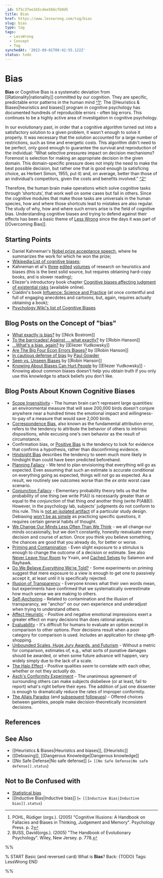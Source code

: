 ```yaml
---
_id: 5f5c37ee1b5cdee568cfb0d5
title: Bias
href: https://www.lesswrong.com/tag/bias
slug: bias
type: tag
tags:
  - LessWrong
  - Concept
  - Tag
synchedAt: '2022-09-01T09:42:55.122Z'
status: todo
---
```


# Bias

**Bias** or Cognitive Bias is a systematic deviation from [[Rationality|rationality]] committed by our cognition. They are specific, predictable error patterns in the human mind [^1^](#fn1). The [[Heuristics & Biases|heuristics and biases]] program in cognitive psychology has documented hundreds of reproducible errors - often big errors. This continues to be a highly active area of investigation in cognitive psychology.

In our evolutionary past, in order that a cognitive algorithm turned out into a satisfactory solution to a given problem, it wasn't enough to solve it properly. It was necessary that the solution accounted for a large number of restrictions, such as time and energetic costs. This algorithm didn't need to be perfect, only good enough to guarantee the survival and reproduction of the individual: “What selective pressures impact on decision mechanisms? Foremost is selection for making an appropriate decision in the given domain. This domain-specific pressure does not imply the need to make the best possible decision, but rather one that is good enough (a satisficing choice, as Herbert Simon, 1955, put it) and, on average, better than those of an individual’s competitors, given the costs and benefits involved.” [^2^](#fn2)

Therefore, the human brain make operations which solve cognitive tasks through ‘shortcuts’, that work well on some cases but fail in others. Since the cognitive modules that make those tasks are universals in the human species, how and where those shortcuts lead to mistakes are also regular. The study of why, how and where such errors arise is the field of cognitive bias. Understanding cognitive biases and trying to defend against their effects has been a basic theme of [Less Wrong](https://www.lesswrong.com/about) since the days it was part of [[Overcoming Bias]].

## Starting Points

- Daniel Kahneman's [Nobel prize acceptance speech](http://nobelprize.org/nobel_prizes/economics/laureates/2002/kahneman-lecture.html), where he summarizes the work for which he won the prize;
- [Wikipedia:List of cognitive biases](https://en.wikipedia.org/wiki/List_of_cognitive_biases);
- Kahneman et al's [three](http://www.amazon.com/Judgment-under-Uncertainty-Heuristics-Biases/dp/0521284147) [edited](http://www.amazon.com/Choices-Values-Frames-Daniel-Kahneman/dp/0521627494/ref=pd_bxgy_b_text_b) [volumes](http://www.amazon.com/Heuristics-Biases-Psychology-Intuitive-Judgment/dp/0521796792/ref=pd_bxgy_b_img_c) of research on heuristics and biases (this is the best solid source, but requires obtaining hard-copy books, and is slower reading);
- Eliezer's introductory book chapter [Cognitive biases affecting judgment of existential risks](http://intelligence.org/files/CognitiveBiases.pdf) (available online).
- Cialdini's book [Influence: Science and Practice](http://www.amazon.com/Influence-Practice-Robert-B-Cialdini/dp/0205609996/ref=sr_1_3?ie=UTF8&s=books&qid=1239074671&sr=1-3) (at once contentful and full of engaging anecdotes and cartoons, but, again, requires actually obtaining a book);
- [Psychology Wiki's list of Cognitive Biases](http://psychology.wikia.com/wiki/Category:Cognitive_biases)

## Blog Posts on the Concept of "bias"

- [What exactly is bias?](http://www.overcomingbias.com/2006/11/what_exactly_is.html) by [[Nick Bostrom]]
- [To the barricades! Against ... what exactly?](http://www.overcomingbias.com/2006/11/to_the_barricad.html) by [[Robin Hanson]]
- [...What's a bias, again?](http://lesswrong.com/lw/gp/whats_a_bias_again/) by [[Eliezer Yudkowsky]]
- [Are The Big Four Econ Errors Biases?](http://www.overcomingbias.com/2006/11/the_big_four_ec.html) by [[Robin Hanson]]
- [In cautious defense of bias](http://www.overcomingbias.com/2006/11/incautious_defe.html) by [Paul Gowder](https://wiki.lesswrong.com/wiki/Paul_Gowder)
- [Seen vs. Unseen Biases](http://www.overcomingbias.com/2006/12/seen_vs_unseen_.html) by [[Robin Hanson]]
- [Knowing About Biases Can Hurt People](http://lesswrong.com/lw/he/knowing_about_biases_can_hurt_people/) by [[Eliezer Yudkowsky]] \- Knowing about common biases doesn't help you obtain truth if you only use this knowledge to attack beliefs you don't like.

## Blog Posts About Known Cognitive Biases

- [Scope Insensitivity](http://lesswrong.com/lw/hw/scope_insensitivity/) \- The human brain can't represent large quantities: an environmental measure that will save 200,000 birds doesn't conjure anywhere near a hundred times the emotional impact and willingness-to-pay of a measure that would save 2,000 birds.
- [Correspondence Bias](http://lesswrong.com/lw/hz/correspondence_bias/), also known as the fundamental attribution error, refers to the tendency to attribute the behavior of others to intrinsic dispositions, while excusing one's own behavior as the result of circumstance.
- Confirmation bias, or [Positive Bias](http://lesswrong.com/lw/iw/positive_bias_look_into_the_dark/) is the tendency to look for evidence that confirms a hypothesis, rather than disconfirming evidence.
- [Hindsight Bias](http://lesswrong.com/lw/il/hindsight_bias/) describes the tendency to seem much more likely in hindsight than could have been predicted beforehand.
- [Planning Fallacy](http://lesswrong.com/lw/jg/planning_fallacy/) \- We tend to plan envisioning that everything will go as expected. Even assuming that such an estimate is accurate conditional on everything going as expected, things will *not* go as expected. As a result, we routinely see outcomes worse than the *ex ante* worst case scenario.
- [Conjunction Fallacy](http://lesswrong.com/lw/ji/conjunction_fallacy/) \- Elementary probability theory tells us that the probability of one thing (we write P(A)) is necessarily greater than or equal to the *conjunction* of that thing *and* another thing (write P(A&B)). However, in the psychology lab, subjects' judgments do not conform to this rule. This is [not an isolated artifact](http://lesswrong.com/lw/jj/conjunction_controversy_or_how_they_nail_it_down/) of a particular study design. Debiasing [won't be as simple](http://lesswrong.com/lw/jk/burdensome_details/) as practicing specific questions, it requires certain general habits of thought.
- [We Change Our Minds Less Often Than We Think](http://lesswrong.com/lw/jx/we_change_our_minds_less_often_than_we_think/) \- we all change our minds occasionally, but we don't constantly, honestly reevaluate every decision and course of action. Once you think you believe something, the chances are good that you already do, for better or worse.
- [Priming and Contamination](http://lesswrong.com/lw/k3/priming_and_contamination/) \- Even slight exposure to a stimulus is enough to change the outcome of a decision or estimate. See also [Never Leave Your Room](http://lesswrong.com/lw/3b/never_leave_your_room/) by Yvain, and [Cached Selves](http://lesswrong.com/lw/4e/cached_selves/) by Salamon and Rayhawk.
- [Do We Believe *Everything* We're Told?](http://lesswrong.com/lw/k4/do_we_believe_everything_were_told/) \- Some experiments on priming suggest that mere exposure to a view is enough to get one to passively accept it, at least until it is specifically rejected.
- [Illusion of Transparency](http://lesswrong.com/lw/ke/illusion_of_transparency_why_no_one_understands/) \- Everyone knows what their own words mean, but experiments have confirmed that we systematically overestimate how much sense we are making to others.
- [Self-Anchoring](http://lesswrong.com/lw/kf/selfanchoring/) \- Related to contamination and the illusion of transparancy, we "anchor" on our own experience and underadjust when trying to understand others.
- [Affect Heuristic](http://lesswrong.com/lw/lg/the_affect_heuristic/) \- Positive and negative emotional impressions exert a greater effect on many decisions than does rational analysis.
- [Evaluability](http://lesswrong.com/lw/lh/evaluability_and_cheap_holiday_shopping/) \- It's difficult for humans to evaluate an option except in comparison to other options. Poor decisions result when a poor category for comparison is used. Includes an application for cheap gift-shopping.
- [Unbounded Scales, Huge Jury Awards, and Futurism](http://lesswrong.com/lw/li/unbounded_scales_huge_jury_awards_futurism/) \- Without a metric for comparison, estimates of, e.g., what sorts of punative damages should be awarded, or when some future advance will happen, vary widely simply due to the lack of a scale.
- [The Halo Effect](http://lesswrong.com/lw/lj/the_halo_effect/) \- Positive qualities *seem* to correlate with each other, whether or not they *actually* do.
- [Asch's Conformity Experiment](http://lesswrong.com/lw/m9/aschs_conformity_experiment/) \- The unanimous agreement of surrounding others can make subjects disbelieve (or at least, fail to report) what's right before their eyes. The addition of just one dissenter is enough to dramatically reduce the rates of improper conformity.
- [The Allais Paradox](http://lesswrong.com/lw/my/the_allais_paradox/) (and [subsequent](http://lesswrong.com/lw/mz/zut_allais/) [followups](http://lesswrong.com/lw/n1/allais_malaise/)) \- Offered choices between gambles, people make decision-theoretically inconsistent decisions.

## References

## See Also

- [[Heuristics & Biases|Heuristics and biases]], [[Heuristic]]
- [[Debiasing]], [[Dangerous Knowledge|Dangerous knowledge]]
- [[No Safe Defense|No safe defense]] (`= [[No Safe Defense|No safe defense]].status`)

## Not to Be Confused with

- [Statistical bias](https://www.lesswrong.com/tag/statistical-bias)
- [[Inductive Bias|Inductive bias]] (`= [[Inductive Bias|Inductive bias]].status`)

* * *

1. POHL, Rüdiger (orgs.). (2005) "Cognitive Illusions: A Handbook on Fallacies and Biases in Thinking, Judgement and Memory". Psychology Press. p. 2[↩](#fnref1)
2. BUSS, David(orgs.). (2005) "The Handbook of Evolutionary Psychology". Wiley, New Jersey. p. 778.[↩](#fnref2)


%%

% START
Basic (and reversed card)
What is **Bias**?
Back: {TODO}
Tags: LessWrong
END

%%
	
